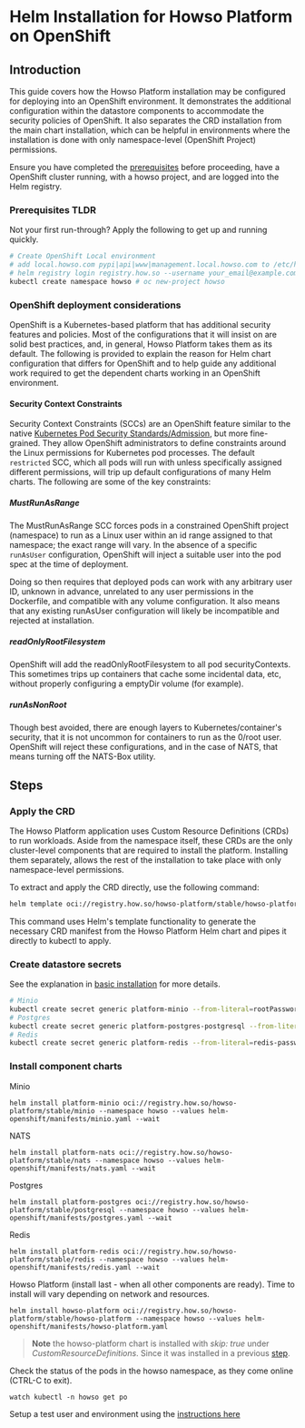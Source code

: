 # Helm Installation for Howso Platform on OpenShift

## Introduction
This guide covers how the Howso Platform installation may be configured for deploying into an OpenShift environment.  It demonstrates the additional configuration within the datastore components to accommodate the security policies of OpenShift.  It also separates the CRD installation from the main chart installation, which can be helpful in environments where the installation is done with only namespace-level (OpenShift Project) permissions. 

Ensure you have completed the [prerequisites](../prereqs/README.md) before proceeding, have a OpenShift cluster running, with a howso project, and are logged into the Helm registry.


### Prerequisites TLDR

Not your first run-through?  Apply the following to get up and running quickly. 
```sh
# Create OpenShift Local environment
# add local.howso.com pypi|api|www|management.local.howso.com to /etc/hosts 
# helm registry login registry.how.so --username your_email@example.com --password your_license_id 
kubectl create namespace howso # oc new-project howso
```

### OpenShift deployment considerations

OpenShift is a Kubernetes-based platform that has additional security features and policies.  Most of the configurations that it will insist on are solid best practices, and, in general, Howso Platform takes them as its default.  The following is provided to explain the reason for Helm chart configuration that differs for OpenShift and to help guide any additional work required to get the dependent charts working in an OpenShift environment.

#### Security Context Constraints

Security Context Constraints (SCCs) are an OpenShift feature similar to the native [Kubernetes Pod Security Standards/Admission](https://kubernetes.io/docs/concepts/security/pod-security-admission/), but more fine-grained.  They allow OpenShift administrators to define constraints around the Linux permissions for Kubernetes pod processes. The default `restricted` SCC, which all pods will run with unless specifically assigned different permissions, will trip up default configurations of many Helm charts.  The following are some of the key constraints: 


##### MustRunAsRange

The MustRunAsRange SCC forces pods in a constrained OpenShift project (namespace) to run as a Linux user within an id range assigned to that namespace; the exact range will vary.  In the absence of a specific `runAsUser` configuration, OpenShift will inject a suitable user into the pod spec at the time of deployment.

Doing so then requires that deployed pods can work with any arbitrary user ID, unknown in advance, unrelated to any user permissions in the Dockerfile, and compatible with any volume configuration.  It also means that any existing runAsUser configuration will likely be incompatible and rejected at installation.

##### readOnlyRootFilesystem

OpenShift will add the readOnlyRootFilesystem to all pod securityContexts.  This sometimes trips up containers that cache some incidental data, etc, without properly configuring a emptyDir volume (for example).


##### runAsNonRoot

Though best avoided, there are enough layers to Kubernetes/container's security, that it is not uncommon for containers to run as the 0/root user.  OpenShift will reject these configurations, and in the case of NATS, that means turning off the NATS-Box utility.


## Steps

### Apply the CRD

The Howso Platform application uses Custom Resource Definitions (CRDs) to run workloads.  Aside from the namespace itself, these CRDs are the only cluster-level components that are required to install the platform.  Installing them separately, allows the rest of the installation to take place with only namespace-level permissions.

To extract and apply the CRD directly, use the following command:
```sh
helm template oci://registry.how.so/howso-platform/stable/howso-platform --show-only 'templates/crds/*.yaml' | kubectl apply -f -
```

This command uses Helm's template functionality to generate the necessary CRD manifest from the Howso Platform Helm chart and pipes it directly to kubectl to apply. 


### Create datastore secrets

See the explanation in [basic installation](../helm-basic/README.md#create-datastore-secrets) for more details.

```sh
# Minio
kubectl create secret generic platform-minio --from-literal=rootPassword="$(openssl rand -base64 20)" --from-literal=rootUser="$(openssl rand -base64 20)" --dry-run=client -o yaml | kubectl -n howso apply -f -
# Postgres
kubectl create secret generic platform-postgres-postgresql --from-literal=postgres-password="$(openssl rand -base64 20)" --dry-run=client -o yaml | kubectl -n howso apply -f -
# Redis
kubectl create secret generic platform-redis --from-literal=redis-password="$(openssl rand -base64 20)" --dry-run=client -o yaml | kubectl -n howso apply -f -
```

### Install component charts 

Minio
```
helm install platform-minio oci://registry.how.so/howso-platform/stable/minio --namespace howso --values helm-openshift/manifests/minio.yaml --wait
```

NATS
```
helm install platform-nats oci://registry.how.so/howso-platform/stable/nats --namespace howso --values helm-openshift/manifests/nats.yaml --wait
```

Postgres
```
helm install platform-postgres oci://registry.how.so/howso-platform/stable/postgresql --namespace howso --values helm-openshift/manifests/postgres.yaml --wait
```

Redis
```
helm install platform-redis oci://registry.how.so/howso-platform/stable/redis --namespace howso --values helm-openshift/manifests/redis.yaml --wait
```

Howso Platform (install last - when all other components are ready).  Time to install will vary depending on network and resources.  
```
helm install howso-platform oci://registry.how.so/howso-platform/stable/howso-platform --namespace howso --values helm-openshift/manifests/howso-platform.yaml
```

> **Note** the howso-platform chart is installed with _skip: true_ under _CustomResourceDefinitions_. Since it was installed in a previous [step](#apply-the-crd).

Check the status of the pods in the howso namespace, as they come online (CTRL-C to exit).
```
watch kubectl -n howso get po 
```

Setup a test user and environment using the [instructions here](../common/README.md#create-test-environment)